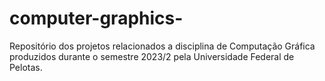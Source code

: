 # computer-graphics-
Repositório dos projetos relacionados a disciplina de Computação Gráfica produzidos durante o semestre 2023/2 pela Universidade Federal de Pelotas. 

